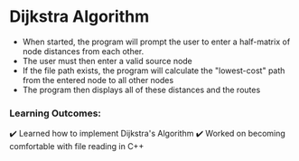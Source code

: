 # Dijkstra Algorithm
- When started, the program will prompt the user to enter a half-matrix of node distances from each other.
- The user must then enter a valid source node
- If the file path exists, the program will calculate the "lowest-cost" path from the entered node to all other nodes
- The program then displays all of these distances and the routes
### Learning Outcomes:
✔️ Learned how to implement Dijkstra's Algorithm
✔️ Worked on becoming comfortable with file reading in C++
